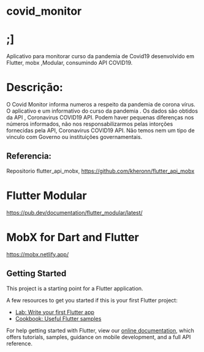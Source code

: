 # covid_monitor
# ;]

Aplicativo para monitorar curso da pandemia de Covid19 desenvolvido em Flutter, mobx ,Modular,
consumindo  API COVID19.

# Descrição:

O Covid Monitor informa numeros a respeito da pandemia de corona vírus.
O aplicativo e um informativo do curso da pandemia .
Os dados são obtidos da  API , Coronavirus COVID19 API.
Podem haver pequenas diferenças nos números informados, não nos responsabilizarmos pelas intorções fornecidas pela API, Coronavirus COVID19 API.
Não temos nem um tipo de vinculo com Governo ou instituições governamentais.

## Referencia:

Repositorio flutter_api_mobx, https://github.com/kheronn/flutter_api_mobx

# Flutter Modular

https://pub.dev/documentation/flutter_modular/latest/

# MobX for Dart and Flutter

https://mobx.netlify.app/


## Getting Started

This project is a starting point for a Flutter application.

A few resources to get you started if this is your first Flutter project:

- [Lab: Write your first Flutter app](https://flutter.dev/docs/get-started/codelab)
- [Cookbook: Useful Flutter samples](https://flutter.dev/docs/cookbook)

For help getting started with Flutter, view our
[online documentation](https://flutter.dev/docs), which offers tutorials,
samples, guidance on mobile development, and a full API reference.
